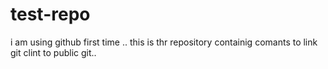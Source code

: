 # test-repo
i am using github first time ..
this is thr repository containig comants to link git clint to public git..
